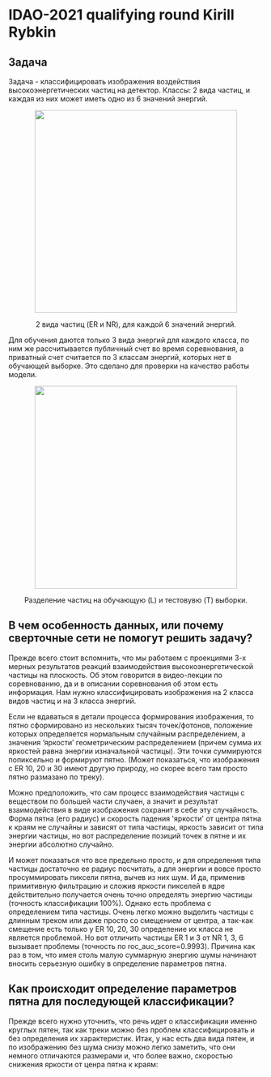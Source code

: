 # IDAO-2021 qualifying round Kirill Rybkin
## Задача
Задача - классифицировать изображения воздействия высокоэнергетических частиц на детектор. Классы: 2 вида частиц, и каждая из них может иметь одно из 6 значений энергий. 

<div align="center">
  <img src="https://github.com/Oxonomy/IDAO-2021-Kirill/blob/main/0.jpg" width="400" height="400">
  
  2 вида частиц (ER и NR), для каждой 6 значений энергий.
</div>

Для обучения даются только 3 вида энергий для каждого класса, по ним же рассчитывается публичный счет во время соревнования, а приватный счет считается по 3 классам энергий, которых нет в обучающей выборке. Это сделано для проверки на качество работы модели.

<div align="center">
  <img src="https://github.com/Oxonomy/IDAO-2021-Kirill/blob/main/1.png" width="400" height="400">
  
  Разделение частиц на обучающую (L) и тестовувю (T) выборки.
</div>


## В чем особенность данных, или почему сверточные сети не помогут решить задачу?
Прежде всего стоит вспомнить, что мы работаем с проекциями 3-х мерных результатов реакций взаимодействия высокоэнергетической частицы на плоскость. Об этом говорится в видео-лекции по соревнованию, да и в описании соревнования об этом есть информация. Нам нужно классифицировать изображения на 2 класса видов частиц и на 3 класса энергий.

Если не вдаваться в детали процесса формирования изображения, то пятно сформировано из нескольких тысяч точек/фотонов, положение которых определяется нормальным случайным распределением, а значения ‘яркости’ геометрическим распределением (причем сумма их яркостей равна энергии изначальной частицы). Эти точки суммируются попиксельно и формируют пятно. (Может показаться, что изображения с ER 10, 20 и 30 имеют другую природу, но скорее всего там просто пятно размазано по треку).

Можно предположить, что сам процесс взаимодействия частицы с веществом по большей части случаен, а значит и результат взаимодействия в виде изображения сохранит в себе эту случайность. Форма пятна (его радиус) и скорость падения 'яркости' от центра пятна к краям не случайны и зависят от типа частицы, яркость зависит от типа энергии частицы, но вот распределение позиций точек в пятне и их энергии абсолютно случайно.

И может показаться что все предельно просто, и для определения типа частицы достаточно ее радиус посчитать, а для энергии и вовсе просто просуммировать пиксели пятна, вычев из них шум. И да, применив примитивную фильтрацию и сложив яркости пикселей в ядре действительно получается очень точно определять энергию частицы (точность классификации 100%). Однако есть проблема с определением типа частицы. Очень легко можно выделить частицы с длинным треком или даже просто со смещением от центра, а так-как смещение есть только у ER 10, 20, 30 определение их класса не является проблемой. Но вот отличить частицы ER 1 и 3 от NR 1, 3, 6 вызывает проблемы (точность по roc_auc_score=0.9993). Причина как раз в том, что имея столь малую суммарную энергию шумы начинают вносить серьезную ошибку в определение параметров пятна.


## Как происходит определение параметров пятна для последующей классификации?
Прежде всего нужно уточнить, что речь идет о классификации именно круглых пятен, так как треки можно без проблем классифицировать и без определения их характеристик. Итак, у нас есть два вида пятен, и по изображению без шума снизу можно легко заметить, что они немного отличаются размерами и, что более важно, скоростью снижения яркости от ценра пятна к краям:


